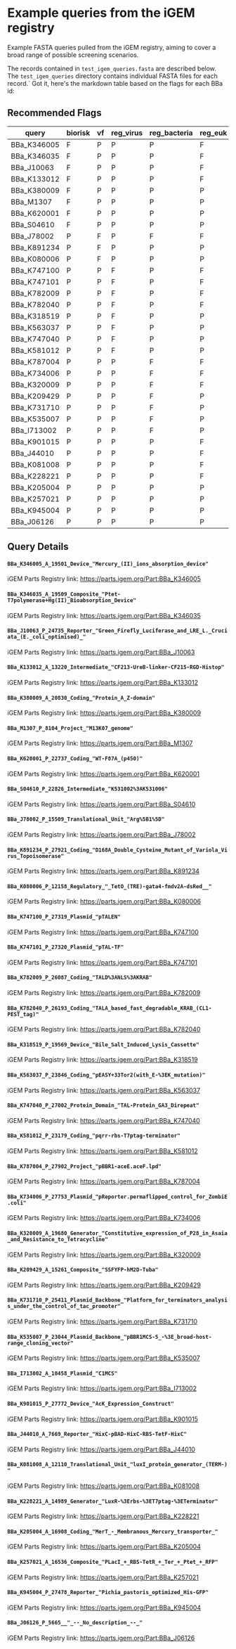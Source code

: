 # Example queries from the iGEM registry

Example FASTA queries pulled from the iGEM registry, aiming to cover a broad range of possible screening scenarios. 

The records contained in `test_igem_queries.fasta` are described below. The `test_igem_queries` directory contains individual FASTA files for each record.`
Got it, here's the markdown table based on the flags for each BBa id:

## Recommended Flags

| query | biorisk | vf | reg_virus | reg_bacteria | reg_euk | mix_reg_non_reg | benign |
|-------|---------|----|-----------|--------------|---------|-----------------|---------
| BBa_K346005 | F | P | P | P | F | F | - |
| BBa_K346035 | F | P | P | P | F | F | - |
| BBa_J10063 | F | P | P | P | F | P | - | 
| BBa_K133012 | F | P | P | P | F | P | - |
| BBa_K380009 | F | P | P | P | P | F | - |
| BBa_M1307 | F | P | P | P | P | F | - |
| BBa_K620001 | F | P | P | P | P | P | - |
| BBa_S04610 | F | P | P | P | P | P | - |
| BBa_J78002 | P | F | P | F | F | P | P |
| BBa_K891234 | P | F | P | P | P | P | P |
| BBa_K080006 | P | F | P | P | P | P | P |
| BBa_K747100 | P | P | F | P | F | F | P |
| BBa_K747101 | P | P | F | P | F | F | P |
| BBa_K782009 | P | P | F | P | F | P | P |
| BBa_K782040 | P | P | F | P | F | P | P |
| BBa_K318519 | P | P | F | P | P | F | P |
| BBa_K563037 | P | P | F | P | P | F | P |
| BBa_K747040 | P | P | F | P | P | P | P |
| BBa_K581012 | P | P | F | P | P | P | P |
| BBa_K787004 | P | P | P | F | F | F | P |
| BBa_K734006 | P | P | P | F | F | F | P |
| BBa_K320009 | P | P | P | F | F | P | P |
| BBa_K209429 | P | P | P | F | P | F | P |
| BBa_K731710 | P | P | P | F | P | F | P |
| BBa_K535007 | P | P | P | F | P | P | P |
| BBa_I713002 | P | P | P | F | P | P | P |
| BBa_K901015 | P | P | P | P | F | F | - |
| BBa_J44010 | P | P | P | P | F | F | - |
| BBa_K081008 | P | P | P | P | F | P | - |
| BBa_K228221 | P | P | P | P | F | P | - |
| BBa_K205004 | P | P | P | P | P | F | - |
| BBa_K257021 | P | P | P | P | P | F | - |
| BBa_K945004 | P | P | P | P | P | P | - |
| BBa_J06126 | P | P | P | P | P | P | - |


## Query Details

#### `BBa_K346005_A_19501_Device_"Mercury_(II)_ions_absorption_device"`

iGEM Parts Registry link: https://parts.igem.org/Part:BBa_K346005

#### `BBa_K346035_A_19509_Composite_"Ptet-T7polymerase+Hg(II)_Bioabsorption_Device"`

iGEM Parts Registry link: https://parts.igem.org/Part:BBa_K346035

#### `BBa_J10063_P_24735_Reporter_"Green_Firefly_Luciferase_and_LRE_L._Cruciata_(E._coli_optimised)_"`

iGEM Parts Registry link: https://parts.igem.org/Part:BBa_J10063

#### `BBa_K133012_A_13220_Intermediate_"CF213-UreB-linker-CF215-RGD-Histop"`

iGEM Parts Registry link: https://parts.igem.org/Part:BBa_K133012

#### `BBa_K380009_A_20830_Coding_"Protein_A_Z-domain"`

iGEM Parts Registry link: https://parts.igem.org/Part:BBa_K380009

#### `BBa_M1307_P_8104_Project_"M13K07_genome"`

iGEM Parts Registry link: https://parts.igem.org/Part:BBa_M1307


#### `BBa_K620001_P_22737_Coding_"WT-F87A_(p450)"`

iGEM Parts Registry link: https://parts.igem.org/Part:BBa_K620001


#### `BBa_S04610_P_22826_Intermediate_"K531002%3AK531006"`

iGEM Parts Registry link: https://parts.igem.org/Part:BBa_S04610

#### `BBa_J78002_P_15509_Translational_Unit_"Arg%5B1%5D"`

iGEM Parts Registry link: https://parts.igem.org/Part:BBa_J78002

#### `BBa_K891234_P_27921_Coding_"D168A_Double_Cysteine_Mutant_of_Variola_Virus_Topoisomerase"`
iGEM Parts Registry link: https://parts.igem.org/Part:BBa_K891234

#### `BBa_K080006_P_12158_Regulatory_"_TetO_(TRE)-gata4-fmdv2A-dsRed__"`

iGEM Parts Registry link: https://parts.igem.org/Part:BBa_K080006

#### `BBa_K747100_P_27319_Plasmid_"pTALEN"`

iGEM Parts Registry link: https://parts.igem.org/Part:BBa_K747100

#### `BBa_K747101_P_27320_Plasmid_"pTAL-TF"`

iGEM Parts Registry link: https://parts.igem.org/Part:BBa_K747101

#### `BBa_K782009_P_26087_Coding_"TALD%3ANLS%3AKRAB"`

iGEM Parts Registry link: https://parts.igem.org/Part:BBa_K782009

#### `BBa_K782040_P_26193_Coding_"TALA_based_fast_degradable_KRAB_(CL1-PEST_tag)"`

iGEM Parts Registry link: https://parts.igem.org/Part:BBa_K782040

#### `BBa_K318519_P_19569_Device_"Bile_Salt_Induced_Lysis_Cassette"`

iGEM Parts Registry link: https://parts.igem.org/Part:BBa_K318519

#### `BBa_K563037_P_23846_Coding_"pEASY+33Tor2(with_E-%3EK_mutation)"`

iGEM Parts Registry link: https://parts.igem.org/Part:BBa_K563037

#### `BBa_K747040_P_27002_Protein_Domain_"TAL-Protein_GA3_Direpeat"`

iGEM Parts Registry link: https://parts.igem.org/Part:BBa_K747040

#### `BBa_K581012_P_23179_Coding_"pqrr-rbs-T7ptag-terminator"`

iGEM Parts Registry link: https://parts.igem.org/Part:BBa_K581012

#### `BBa_K787004_P_27902_Project_"pBBR1-aceE.aceF.lpd"`

iGEM Parts Registry link: https://parts.igem.org/Part:BBa_K787004

#### `BBa_K734006_P_27753_Plasmid_"pReporter.permaflipped_control_for_ZombiE.coli"`
iGEM Parts Registry link: https://parts.igem.org/Part:BBa_K734006

#### `BBa_K320009_A_19680_Generator_"Constitutive_expression_of_P28_in_Asaia_and_Resistance_to_Tetracycline"`

iGEM Parts Registry link: https://parts.igem.org/Part:BBa_K320009

#### `BBa_K209429_A_15261_Composite_"SSFYFP-hM2D-Tuba"`
iGEM Parts Registry link: https://parts.igem.org/Part:BBa_K209429

#### `BBa_K731710_P_25411_Plasmid_Backbone_"Platform_for_terminators_analysis_under_the_control_of_tac_promoter"`
iGEM Parts Registry link: https://parts.igem.org/Part:BBa_K731710

#### `BBa_K535007_P_23044_Plasmid_Backbone_"pBBR1MCS-5_-%3E_broad-host-range_cloning_vector"`
iGEM Parts Registry link: https://parts.igem.org/Part:BBa_K535007

#### `BBa_I713002_A_10458_Plasmid_"C1MCS"`
iGEM Parts Registry link: https://parts.igem.org/Part:BBa_I713002

#### `BBa_K901015_P_27772_Device_"AcK_Expression_Construct"`
iGEM Parts Registry link: https://parts.igem.org/Part:BBa_K901015

#### `BBa_J44010_A_7669_Reporter_"HixC-pBAD-HixC-RBS-TetF-HixC"`
iGEM Parts Registry link: https://parts.igem.org/Part:BBa_J44010

#### `BBa_K081008_A_12110_Translational_Unit_"luxI_protein_generator_(TERM-)"`
iGEM Parts Registry link: https://parts.igem.org/Part:BBa_K081008

#### `BBa_K228221_A_14989_Generator_"LuxR-%3Erbs-%3ET7ptag-%3ETerminator"`
iGEM Parts Registry link: https://parts.igem.org/Part:BBa_K228221

#### `BBa_K205004_A_16908_Coding_"MerT_-_Membranous_Mercury_transporter_"`
iGEM Parts Registry link: https://parts.igem.org/Part:BBa_K205004

#### `BBa_K257021_A_16536_Composite_"PLacI_+_RBS-TetR_+_Ter_+_Ptet_+_RFP"`
iGEM Parts Registry link: https://parts.igem.org/Part:BBa_K257021

#### `BBa_K945004_P_27478_Reporter_"Pichia_pastoris_optimized_His-GFP"`
iGEM Parts Registry link: https://parts.igem.org/Part:BBa_K945004

#### `BBa_J06126_P_5665__"_--_No_description_--_"`
iGEM Parts Registry link: https://parts.igem.org/Part:BBa_J06126

